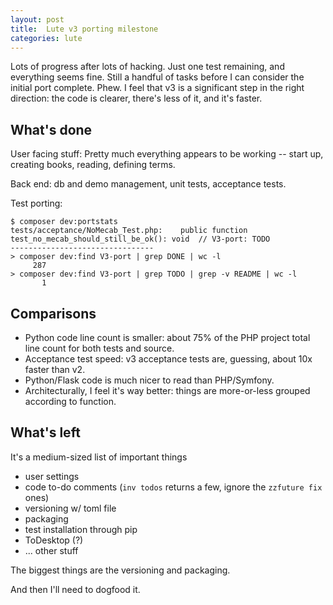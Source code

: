 ```yaml
---
layout: post
title:  Lute v3 porting milestone
categories: lute
---
```


Lots of progress after lots of hacking.  Just one test remaining, and everything seems fine.  Still a handful of tasks before I can consider the initial port complete.  Phew.  I feel that v3 is a significant step in the right direction: the code is clearer, there's less of it, and it's faster.

<!--end_excerpt-->

## What's done

User facing stuff: Pretty much everything appears to be working -- start up, creating books, reading, defining terms.

Back end: db and demo management, unit tests, acceptance tests.

Test porting:

```
$ composer dev:portstats
tests/acceptance/NoMecab_Test.php:    public function test_no_mecab_should_still_be_ok(): void  // V3-port: TODO
--------------------------------
> composer dev:find V3-port | grep DONE | wc -l
     287
> composer dev:find V3-port | grep TODO | grep -v README | wc -l
       1
```

## Comparisons

* Python code line count is smaller: about 75% of the PHP project total line count for both tests and source.
* Acceptance test speed: v3 acceptance tests are, guessing, about 10x faster than v2.
* Python/Flask code is much nicer to read than PHP/Symfony.
* Architecturally, I feel it's way better: things are more-or-less grouped according to function.

## What's left

It's a medium-sized list of important things

* user settings
* code to-do comments  (`inv todos` returns a few, ignore the `zzfuture fix` ones)
* versioning w/ toml file
* packaging
* test installation through pip
* ToDesktop (?)
* ... other stuff

The biggest things are the versioning and packaging.

And then I'll need to dogfood it.